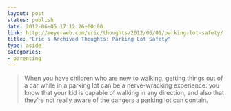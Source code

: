```yaml
---
layout: post
status: publish
date: 2012-06-05 17:12:26+00:00
link: http://meyerweb.com/eric/thoughts/2012/06/01/parking-lot-safety/
title: "Eric's Archived Thoughts: Parking Lot Safety"
type: aside
categories:
- parenting
---
```


> When you have children who are new to walking, getting things out of a car while in a parking lot can be a nerve-wracking experience: you know that your kid is capable of walking in any direction, and also that they’re not really aware of the dangers a parking lot can contain.
